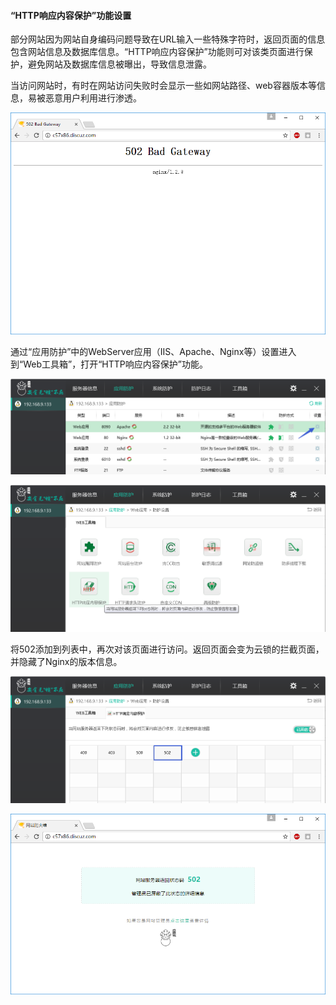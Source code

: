 #### “HTTP响应内容保护”功能设置
部分网站因为网站自身编码问题导致在URL输入一些特殊字符时，返回页面的信息包含网站信息及数据库信息。“HTTP响应内容保护”功能则可对该类页面进行保护，避免网站及数据库信息被曝出，导致信息泄露。
        
当访问网站时，有时在网站访问失败时会显示一些如网站路径、web容器版本等信息，易被恶意用户利用进行渗透。

![](/assets/f1301.png)

通过“应用防护”中的WebServer应用（IIS、Apache、Nginx等）设置进入到“Web工具箱”，打开“HTTP响应内容保护”功能。

![](/assets/f070001.png)

![](/assets/f1302.png)

将502添加到列表中，再次对该页面进行访问。返回页面会变为云锁的拦截页面，并隐藏了Nginx的版本信息。

![](/assets/f1303.png)

![](/assets/f1304.png)
